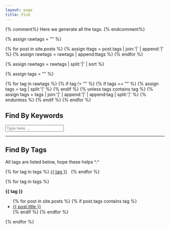 ```yaml
---
layout: page
title: Find
---
```

{% comment%}
Here we generate all the tags.
{% endcomment%}

{% assign rawtags = "" %}

{% for post in site.posts %}
  {% assign ttags = post.tags | join:'|' | append:'|' %}
  {% assign rawtags = rawtags | append:ttags %}
{% endfor %}

{% assign rawtags = rawtags | split:'|' | sort %}

{% assign tags = "" %}

{% for tag in rawtags %}
  {% if tag != "" %}
    {% if tags == "" %}
    {% assign tags = tag | split:'|' %}
    {% endif %}
  {% unless tags contains tag %}
    {% assign tags = tags | join:'|' | append:'|' | append:tag | split:'|' %}
  {% endunless %}
  {% endif %}
{% endfor %}

<div class="posts">

## Find By Keywords

<!-- Html Elements for Search -->
<div id="search-container">
  <input type="text" id="search-input" placeholder="Type here ...">
  <div id="results-container"></div>
</div>

<!-- Script pointing to jekyll-search.js -->
<script src="{{ site.baseurl }}public/js/jekyll-search.js" type="text/javascript"></script>

<script type="text/javascript">
  SimpleJekyllSearch({
    searchInput: document.getElementById('search-input'),
    resultsContainer: document.getElementById('results-container'),
    json: '{{ site.baseurl }}search.json',
    searchResultTemplate: '<div><a href="{url}">{title}</a></div>',
    noResultsText: 'No results found',
    limit: 10,
    fuzzy: true,
  })
</script>

-----

## Find By Tags

<p>All tags are listed below, hope these helps ^.^</p>

<div class="message">
  {% for tag in tags %}
  <a href="#{{ tag | slugify }}">{{ tag }}</a>&nbsp;&nbsp;
  {% endfor %}
</div>

{% for tag in tags %}
<p id="{{ tag | slugify }}"><b>{{ tag }}</b></p>
<ul>
  {% for post in site.posts %}
  {% if post.tags contains tag %}
  <li>
      <a href="{{ post.url }}">
        {{ post.title }}
      </a>
  </li>
  {% endif %}
  {% endfor %}
</ul>
{% endfor %}

</div>
